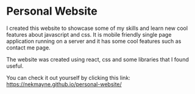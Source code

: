 # Personal Website
 
I created this website to showcase some of my skills and learn new cool features about javascript and css. 
It is mobile friendly single page application running on a server and it has some cool features such as contact me page. 

The website was created using react, css and some libraries that I found useful. 

You can check it out yourself by clicking this link: https://nekmayne.github.io/personal-website/
